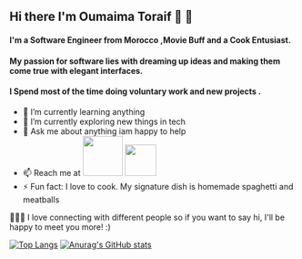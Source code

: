 ## Hi there I'm Oumaima Toraif :partying_face: :wave:

#### I'm a Software Engineer from Morocco ,Movie Buff and a Cook Entusiast.
#### My passion for software lies with dreaming up ideas and making them come true with elegant interfaces.
#### I Spend most of the time doing voluntary work and new projects .


- 🌱 I’m currently learning anything
- 🔭 I’m currently exploring new things in tech
- 💬 Ask me about anything iam happy to help
- 📫 Reach me at
 <a href="https://www.linkedin.com/in/oumaima-toraif/"><img src="https://img.shields.io/badge/LinkedIn-0077B5?style=for-the-badge&logo=linkedin&logoColor=white" width="70"/></a>
 <a href="mailto:toraif.oum@gmail.com"><img src="https://img.shields.io/badge/Gmail-D14836?style=for-the-badge&logo=gmail&logoColor=white" width="55"/></a>                                                                                                                          
- ⚡️ Fun fact: I love to cook. My signature dish is homemade spaghetti and meatballs

:people_holding_hands: I love connecting with different people so if you want to say hi, I'll be happy to meet you more! :)


[![Top Langs](https://github-readme-stats.vercel.app/api/top-langs/?username=oumaimatoraif&layout=compact&theme=radical&langs_count=8)](https://github.com/anuraghazra/github-readme-stats)
[![Anurag's GitHub stats](https://github-readme-stats.vercel.app/api?username=oumaimatoraif&show_icons=true&theme=radical)](https://github.com/anuraghazra/github-readme-stats)


